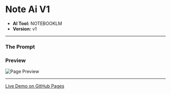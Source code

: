 # Note Ai V1

* **AI Tool:** NOTEBOOKLM
* **Version:** v1

---

### The Prompt

>

### Preview

![Page Preview](./preview.png)

---

[Live Demo on GitHub Pages](https://your-username.github.io/AI-Frontend-Gallery/NotebookLM/note-ai-v1/)
